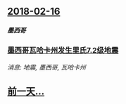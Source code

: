 ## [2018-02-16](/news/2018/02/16/index.md)

##### 墨西哥
### [墨西哥瓦哈卡州发生里氏7.2级地震 ](/news/2018/02/16/墨西哥瓦哈卡州发生里氏72级地震.md)
_消息: 地震, 墨西哥, 瓦哈卡州_

## [前一天...](/news/2018/02/14/index.md)

